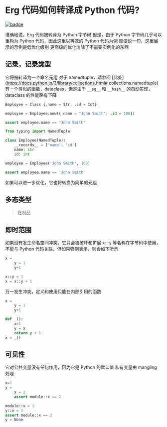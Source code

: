 # Erg 代码如何转译成 Python 代码?

[![badge](https://img.shields.io/endpoint.svg?url=https%3A%2F%2Fgezf7g7pd5.execute-api.ap-northeast-1.amazonaws.com%2Fdefault%2Fsource_up_to_date%3Fowner%3Derg-lang%26repos%3Derg%26ref%3Dmain%26path%3Ddoc/EN/compiler/transpile.md%26commit_hash%3D06f8edc9e2c0cee34f6396fd7c64ec834ffb5352)](https://gezf7g7pd5.execute-api.ap-northeast-1.amazonaws.com/default/source_up_to_date?owner=erg-lang&repos=erg&ref=main&path=doc/EN/compiler/transpile.md&commit_hash=06f8edc9e2c0cee34f6396fd7c64ec834ffb5352)

准确地说，Erg 代码被转译为 Python 字节码
但是，由于 Python 字节码几乎可以重构为 Python 代码，因此这里以等效的 Python 代码为例
顺便说一句，这里展示的示例是低优化级别
更高级的优化消除了不需要实例化的东西

## 记录，记录类型

它将被转译为一个命名元组
对于 namedtuple，请参阅 [此处](https://docs.python.jp/3/library/collections.html# collections.namedtuple)
有一个类似的函数，dataclass，但是由于 `__eq__` 和 `__hash__` 的自动实现，dataclass 的性能略有下降

```python
Employee = Class {.name = Str; .id = Int}

employee = Employee.new({.name = "John Smith"; .id = 100})

assert employee.name == "John Smith"
```

```python
from typing import NamedTuple

class Employee(NamedTuple):
    __records__ = ['name', 'id']
    name: str
    id: int

employee = Employee('John Smith', 100)

assert employee.name == 'John Smith'
```

如果可以进一步优化，它也将转换为简单的元组

## 多态类型

> 在制品

## 即时范围

如果没有发生命名空间冲突，它只会被破坏和扩展
`x::y` 等名称在字节码中使用，不能与 Python 代码关联，但如果强制表示，则会如下所示

```python
x =
    y = 1
    y+1
```

```python
x::y = 1
x = x::y + 1
```

万一发生冲突，定义和使用只能在内部引用的函数

```python
x =
    y = 1
    y+1
```

```python
def _():
    x=1
    y = x
    return y + 1
x = _()
```

## 可见性

它对公共变量没有任何作用，因为它是 Python 的默认值
私有变量由 mangling 处理

```python
x=1
y =
    x = 2
    assert module::x == 2
```

```python
module::x = 1
y::x = 2
assert module::x == 2
y = None
```
